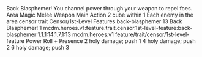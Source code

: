 <ability>
  <name>Back Blasphemer!</name>
  <flavor>You channel power through your weapon to repel foes.</flavor>
  <keywords>
    <keyword>Area</keyword>
    <keyword>Magic</keyword>
    <keyword>Melee</keyword>
    <keyword>Weapon</keyword>
  </keywords>
  <type>Main Action</type>
  <distance>2 cube within 1</distance>
  <target>Each enemy in the area</target>
  <metadata>
    <class>censor</class>
    <feature_type>trait</feature_type>
    <file_dpath>Censor/1st-Level Features</file_dpath>
    <item_id>back-blasphemer</item_id>
    <item_index>13</item_index>
    <item_name>Back Blasphemer!</item_name>
    <level>1</level>
    <scc>mcdm.heroes.v1:feature.trait.censor.1st-level-feature:back-blasphemer</scc>
    <scdc>1.1.1:14.1.7.1:13</scdc>
    <source>mcdm.heroes.v1</source>
    <type>feature/trait/censor/1st-level-feature</type>
  </metadata>
  <effects>
    <effect type="roll">
      <roll>Power Roll + Presence</roll>
      <t1>2 holy damage; push 1</t1>
      <t2>4 holy damage; push 2</t2>
      <t3>6 holy damage; push 3</t3>
    </effect>
  </effects>
</ability>
